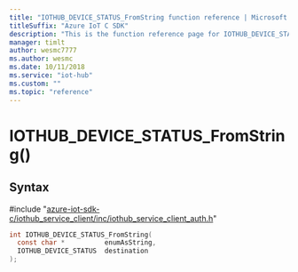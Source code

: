 ```yaml
---                             
title: "IOTHUB_DEVICE_STATUS_FromString function reference | Microsoft Docs" 
titleSuffix: "Azure IoT C SDK"            
description: "This is the function reference page for IOTHUB_DEVICE_STATUS_FromString() in the Azure IoT C SDK. This SDK is used with Azure IoT Hub and Azure IoT Hub Device Provisioning Service"            
manager: timlt                 
author: wesmc7777              
ms.author: wesmc               
ms.date: 10/11/2018                    
ms.service: "iot-hub"             
ms.custom: ""                
ms.topic: "reference"        
---                            
```


# IOTHUB_DEVICE_STATUS_FromString()

## Syntax

\#include "[azure-iot-sdk-c/iothub_service_client/inc/iothub_service_client_auth.h](../iothub-service-client-auth-h.md)"  
```C
int IOTHUB_DEVICE_STATUS_FromString(
  const char *          enumAsString,
  IOTHUB_DEVICE_STATUS  destination
);
```


